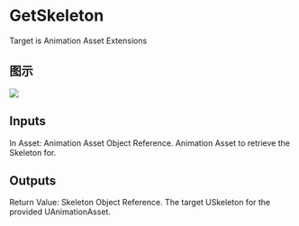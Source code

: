 # GetSkeleton

Target is Animation Asset Extensions

## 图示

![]($-20221218-17511230.png)

## Inputs

In Asset: Animation Asset Object Reference. Animation Asset to retrieve the Skeleton for.  

## Outputs

Return Value: Skeleton Object Reference. The target USkeleton for the provided UAnimationAsset.

